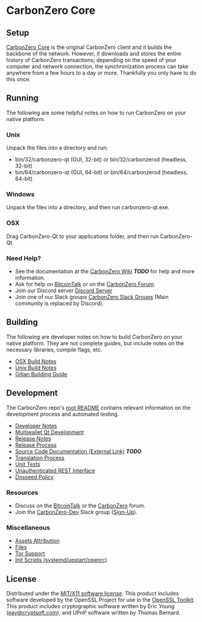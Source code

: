 CarbonZero Core
=====================

Setup
---------------------
[CarbonZero Core](http://carbonzero.org/wallet) is the original CarbonZero client and it builds the backbone of the network. However, it downloads and stores the entire history of CarbonZero transactions; depending on the speed of your computer and network connection, the synchronization process can take anywhere from a few hours to a day or more. Thankfully you only have to do this once.

Running
---------------------
The following are some helpful notes on how to run CarbonZero on your native platform.

### Unix

Unpack the files into a directory and run:

- bin/32/carbonzero-qt (GUI, 32-bit) or bin/32/carbonzerod (headless, 32-bit)
- bin/64/carbonzero-qt (GUI, 64-bit) or bin/64/carbonzerod (headless, 64-bit)

### Windows

Unpack the files into a directory, and then run carbonzero-qt.exe.

### OSX

Drag CarbonZero-Qt to your applications folder, and then run CarbonZero-Qt.

### Need Help?

* See the documentation at the [CarbonZero Wiki](https://en.bitcoin.it/wiki/Main_Page) ***TODO***
for help and more information.
* Ask for help on [BitcoinTalk](https://bitcointalk.org/index.php?topic=1262920.0) or on the [CarbonZero Forum](http://forum.carbonzero.org/).
* Join our Discord server [Discord Server](https://discord.carbonzero.org)
* Join one of our Slack groups [CarbonZero Slack Groups](https://carbonzero.org/slack-logins/) (Main community is replaced by Discord).

Building
---------------------
The following are developer notes on how to build CarbonZero on your native platform. They are not complete guides, but include notes on the necessary libraries, compile flags, etc.

- [OSX Build Notes](build-osx.md)
- [Unix Build Notes](build-unix.md)
- [Gitian Building Guide](gitian-building.md)

Development
---------------------
The CarbonZero repo's [root README](https://github.com/CarbonZero-Project/CarbonZero/blob/master/README.md) contains relevant information on the development process and automated testing.

- [Developer Notes](developer-notes.md)
- [Multiwallet Qt Development](multiwallet-qt.md)
- [Release Notes](release-notes.md)
- [Release Process](release-process.md)
- [Source Code Documentation (External Link)](https://dev.visucore.com/bitcoin/doxygen/) ***TODO***
- [Translation Process](translation_process.md)
- [Unit Tests](unit-tests.md)
- [Unauthenticated REST Interface](REST-interface.md)
- [Dnsseed Policy](dnsseed-policy.md)

### Resources

* Discuss on the [BitcoinTalk](https://bitcointalk.org/index.php?topic=1262920.0) or the [CarbonZero](http://forum.carbonzero.org/) forum.
* Join the [CarbonZero-Dev](https://carbonzero-dev.slack.com/) Slack group ([Sign-Up](https://carbonzero-dev.herokuapp.com/)).

### Miscellaneous
- [Assets Attribution](assets-attribution.md)
- [Files](files.md)
- [Tor Support](tor.md)
- [Init Scripts (systemd/upstart/openrc)](init.md)

License
---------------------
Distributed under the [MIT/X11 software license](http://www.opensource.org/licenses/mit-license.php).
This product includes software developed by the OpenSSL Project for use in the [OpenSSL Toolkit](https://www.openssl.org/). This product includes
cryptographic software written by Eric Young ([eay@cryptsoft.com](mailto:eay@cryptsoft.com)), and UPnP software written by Thomas Bernard.
